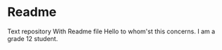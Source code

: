 # Readme
Text repository With Readme file
Hello to whom'st this concerns. I am a grade 12 student. 
